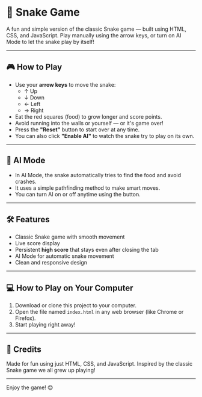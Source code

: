 # 🐍 Snake Game

A fun and simple version of the classic Snake game — built using HTML, CSS, and JavaScript. Play manually using the arrow keys, or turn on AI Mode to let the snake play by itself!

---

## 🎮 How to Play

- Use your **arrow keys** to move the snake:
  - ↑ Up
  - ↓ Down
  - ← Left
  - → Right
- Eat the red squares (food) to grow longer and score points.
- Avoid running into the walls or yourself — or it's game over!
- Press the **"Reset"** button to start over at any time.
- You can also click **"Enable AI"** to watch the snake try to play on its own.

---

## 🧠 AI Mode

- In AI Mode, the snake automatically tries to find the food and avoid crashes.
- It uses a simple pathfinding method to make smart moves.
- You can turn AI on or off anytime using the button.

---

## 🛠️ Features

- Classic Snake game with smooth movement
- Live score display
- Persistent **high score** that stays even after closing the tab
- AI Mode for automatic snake movement
- Clean and responsive design

---

## 💻 How to Play on Your Computer

1. Download or clone this project to your computer.
2. Open the file named `index.html` in any web browser (like Chrome or Firefox).
3. Start playing right away!

---

## 🙌 Credits

Made for fun using just HTML, CSS, and JavaScript. Inspired by the classic Snake game we all grew up playing!

---

Enjoy the game! 😊


